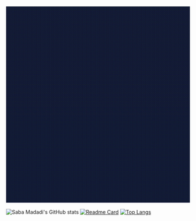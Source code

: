 [![MasterHead](GIFs/Welcome.gif)]()

![Saba Madadi's GitHub stats](https://github-readme-stats.vercel.app/api?username=sabamadadi&show_icons=true&theme=synthwave)
[![Readme Card](https://github-readme-stats.vercel.app/api/pin/?username=sabamadadi&repo=MelODyHub)](https://github.com/sabamadadi/MelODyHub)
[![Top Langs](https://github-readme-stats.vercel.app/api/top-langs/?username=sabamadadi&layout=pie)](https://github.com/sabamadadi)
